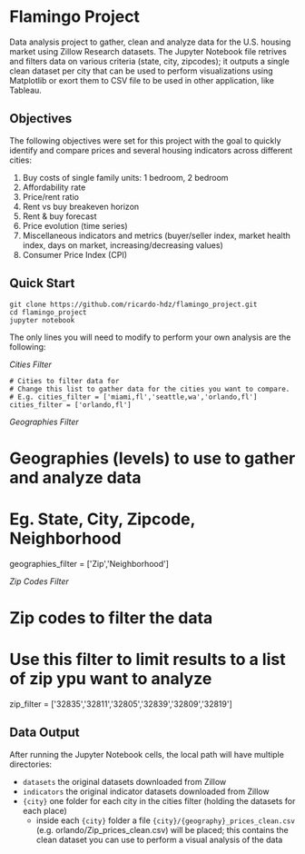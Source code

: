 # Flamingo Project

Data analysis project to gather, clean and analyze data for the U.S. housing market using Zillow Research datasets. The Jupyter Notebook file retrives and filters data on various criteria (state, city, zipcodes); it outputs a single clean dataset per city that can be used to perform visualizations using Matplotlib or exort them to CSV file to be used in other application, like Tableau.

## Objectives
The following objectives were set for this project with the goal to quickly identify and compare prices and several housing indicators across different cities:

1. Buy costs of single family units: 1 bedroom, 2 bedroom
2. Affordability rate
3. Price/rent ratio
4. Rent vs buy breakeven horizon
5. Rent & buy forecast
6. Price evolution (time series)
7. Miscellaneous indicators and metrics (buyer/seller index, market health index, days on market, increasing/decreasing values)
8. Consumer Price Index (CPI)

## Quick Start
```
git clone https://github.com/ricardo-hdz/flamingo_project.git
cd flamingo_project
jupyter notebook
```

The only lines you will need to modify to perform your own analysis are the following:

*Cities Filter*
```
# Cities to filter data for
# Change this list to gather data for the cities you want to compare.
# E.g. cities_filter = ['miami,fl','seattle,wa','orlando,fl']
cities_filter = ['orlando,fl']
```
*Geographies Filter*
# Geographies (levels) to use to gather and analyze data
# Eg. State, City, Zipcode, Neighborhood
geographies_filter = ['Zip','Neighborhood']

*Zip Codes Filter*
# Zip codes to filter the data
# Use this filter to limit results to a list of zip ypu want to analyze
zip_filter = ['32835','32811','32805','32839','32809','32819']

## Data Output
After running the Jupyter Notebook cells, the local path will have multiple directories:
- `datasets` the original datasets downloaded from Zillow
- `indicators` the original indicator datasets downloaded from Zillow
- `{city}` one folder for each city in the cities filter (holding the datasets for each place)
    - inside each `{city}` folder a file `{city}/{geography}_prices_clean.csv` (e.g. orlando/Zip_prices_clean.csv) will be placed; this contains the clean dataset you can use to perform a visual analysis of the data